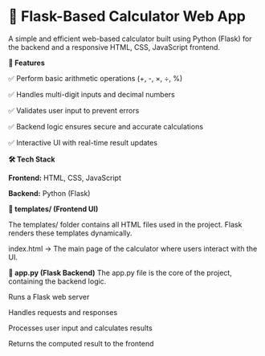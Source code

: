 # 🧮 Flask-Based Calculator Web App

A simple and efficient web-based calculator built using Python (Flask) for the backend and a responsive HTML, CSS, JavaScript frontend.

**🚀 Features**

✅ Perform basic arithmetic operations (+, -, ×, ÷, %)

✅ Handles multi-digit inputs and decimal numbers

✅ Validates user input to prevent errors

✅ Backend logic ensures secure and accurate calculations

✅ Interactive UI with real-time result updates

**🛠️ Tech Stack**

**Frontend:** HTML, CSS, JavaScript

**Backend:** Python (Flask)

**📁 templates/ (Frontend UI)**

The templates/ folder contains all HTML files used in the project. Flask renders these templates dynamically.

index.html → The main page of the calculator where users interact with the UI.

**📝 app.py (Flask Backend)**
The app.py file is the core of the project, containing the backend logic.

Runs a Flask web server

Handles requests and responses

Processes user input and calculates results

Returns the computed result to the frontend
